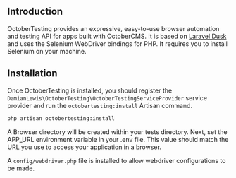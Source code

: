 ## Introduction

OctoberTesting provides an expressive, easy-to-use browser automation and testing API for apps built with OctoberCMS. It is based on [Laravel Dusk](https://github.com/laravel/dusk) and uses the Selenium WebDriver bindings for PHP. It requires you to install Selenium on your machine.

## Installation

Once OctoberTesting is installed, you should register the `DamianLewis\OctoberTesting\OctoberTestingServiceProvider` service provider and run the `octobertesting:install` Artisan command.
```bash
php artisan octobertesting:install
```

A Browser directory will be created within your tests directory. Next, set the APP_URL environment variable in your .env file. This value should match the URL you use to access your application in a browser.

A `config/webdriver.php` file is installed to allow webdriver configurations to be made.